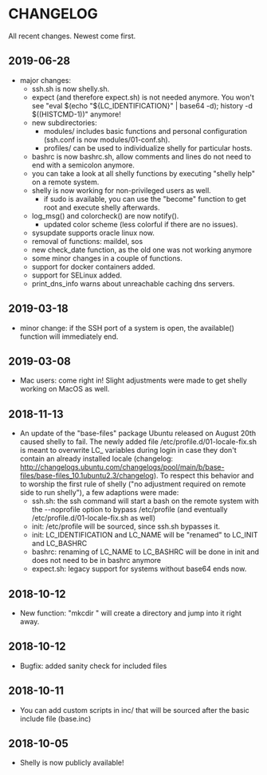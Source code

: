 # CHANGELOG

All recent changes. Newest come first.

## 2019-06-28
+ major changes:
	- ssh.sh is now shelly.sh.
	- expect (and therefore expect.sh) is not needed anymore. You won't see "eval $(echo "${LC_IDENTIFICATION}" | base64 -d); history -d $((HISTCMD-1))" anymore!
	- new subdirectories:
		- modules/ includes basic functions and personal configuration (ssh.conf is now modules/01-conf.sh).
		- profiles/ can be used to individualize shelly for particular hosts.
	- bashrc is now bashrc.sh, allow comments and lines do not need to end with a semicolon anymore.
	- you can take a look at all shelly functions by executing "shelly help" on a remote system.
	- shelly is now working for non-privileged users as well.
		- if sudo is available, you can use the "become" function to get root and execute shelly afterwards.
	- log_msg() and colorcheck() are now notify(). 
		- updated color scheme (less colorful if there are no issues).
	- sysupdate supports oracle linux now.
	- removal of functions: maildel, sos
	- new check_date function, as the old one was not working anymore
	- some minor changes in a couple of functions.
	- support for docker containers added.
	- support for SELinux added.
	- print_dns_info warns about unreachable caching dns servers.

## 2019-03-18
+ minor change: if the SSH port of a system is open, the available() function will immediately end.

## 2019-03-08
+ Mac users: come right in! Slight adjustments were made to get shelly working on MacOS as well.

## 2018-11-13
 - An update of the "base-files" package Ubuntu released on August 20th caused shelly to fail. The newly added file /etc/profile.d/01-locale-fix.sh is meant to overwrite LC_ variables during login in case they don't contain an already installed locale (changelog: http://changelogs.ubuntu.com/changelogs/pool/main/b/base-files/base-files_10.1ubuntu2.3/changelog). To respect this behavior and to worship the first rule of shelly ("no adjustment required on remote side to run shelly"), a few adaptions were made:
	 - ssh.sh: the ssh command will start a bash on the remote system with the --noprofile option to bypass /etc/profile (and eventually /etc/profile.d/01-locale-fix.sh as well)
	 - init: /etc/profile will be sourced, since ssh.sh bypasses it.
	 - init: LC_IDENTIFICATION and LC_NAME will be "renamed" to LC_INIT and LC_BASHRC
	 - bashrc: renaming of LC_NAME to LC_BASHRC will be done in init and does not need to be in bashrc anymore
	 - expect.sh: legacy support for systems without base64 ends now.

## 2018-10-12
+ New function: "mkcdir <directory>" will create a directory and jump into it right away.

## 2018-10-12
+ Bugfix: added sanity check for included files

## 2018-10-11
+ You can add custom scripts in inc/ that will be sourced after the basic include file (base.inc)

## 2018-10-05
+ Shelly is now publicly available!
